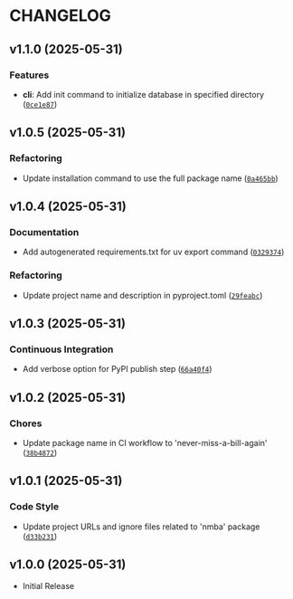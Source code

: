 # CHANGELOG

<!-- version list -->

## v1.1.0 (2025-05-31)

### Features

- **cli**: Add init command to initialize database in specified directory
  ([`0ce1e87`](https://github.com/timmyb824/never-miss-a-bill-again/commit/0ce1e87c1f714faaeb8c5717077f2074d84db06d))


## v1.0.5 (2025-05-31)

### Refactoring

- Update installation command to use the full package name
  ([`0a465bb`](https://github.com/timmyb824/never-miss-a-bill-again/commit/0a465bb1df73c1cb097e0ae308899bfa58f5bdc7))


## v1.0.4 (2025-05-31)

### Documentation

- Add autogenerated requirements.txt for uv export command
  ([`0329374`](https://github.com/timmyb824/never-miss-a-bill-again/commit/0329374b2b94e321a65e66653e9ba82a8a3440b0))

### Refactoring

- Update project name and description in pyproject.toml
  ([`29feabc`](https://github.com/timmyb824/never-miss-a-bill-again/commit/29feabc742fa715acfeab82c6be239a3649142c5))


## v1.0.3 (2025-05-31)

### Continuous Integration

- Add verbose option for PyPI publish step
  ([`66a40f4`](https://github.com/timmyb824/never-miss-a-bill-again/commit/66a40f49fe0c3f35f25d2a21b9f44061491d85ba))


## v1.0.2 (2025-05-31)

### Chores

- Update package name in CI workflow to 'never-miss-a-bill-again'
  ([`38b4872`](https://github.com/timmyb824/never-miss-a-bill-again/commit/38b4872275a49bacdf046b955ef3b62d6231487f))


## v1.0.1 (2025-05-31)

### Code Style

- Update project URLs and ignore files related to 'nmba' package
  ([`d33b231`](https://github.com/timmyb824/never-miss-a-bill-again/commit/d33b231bf5fec3fde9ef16416f5f0d76676e141c))


## v1.0.0 (2025-05-31)

- Initial Release
